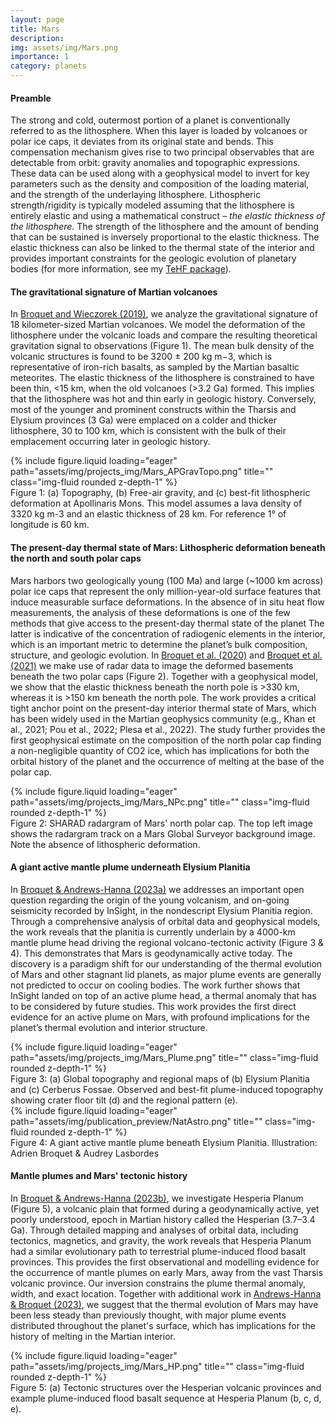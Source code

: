 ```yaml
---
layout: page
title: Mars
description: 
img: assets/img/Mars.png
importance: 1
category: planets
---
```


#### Preamble
The strong and cold, outermost portion of a planet is conventionally referred to as the lithosphere. When this layer is loaded by volcanoes or polar ice caps, it deviates from its original state and bends. This compensation mechanism gives rise to two principal observables that are detectable from orbit: gravity anomalies and topographic expressions. These data can be used along with a geophysical model to invert for key parameters such as the density and composition of the loading material, and the strength of the underlaying lithosphere. Lithospheric strength/rigidity is typically modeled assuming that the lithosphere is entirely elastic and using a mathematical construct – _the elastic thickness of the lithosphere_. The strength of the lithosphere and the amount of bending that can be sustained is inversely proportional to the elastic thickness. The elastic thickness can also be linked to the thermal state of the interior and provides important constraints for the geologic evolution of planetary bodies (for more information, see my [TeHF package](https://github.com/AB-Ares/Te_HF_Conversion)). 

#### The gravitational signature of Martian volcanoes

In [Broquet and Wieczorek (2019)](https://agupubs.onlinelibrary.wiley.com/doi/10.1029/2019JE005959), we analyze the gravitational signature of 18 kilometer-sized Martian volcanoes. We model the deformation of the lithosphere under the volcanic loads and compare the resulting theoretical gravitation signal to observations (Figure 1). The mean bulk density of the volcanic structures is found to be 3200 ± 200 kg m−3, which is representative of iron-rich basalts, as sampled by the Martian basaltic meteorites. The elastic thickness of the lithosphere is constrained to have been thin, &lt;15 km, when the old volcanoes (>3.2 Ga) formed. This implies that the lithosphere was hot and thin early in geologic history. Conversely, most of the younger and prominent constructs within the Tharsis and Elysium provinces (3 Ga) were emplaced on a colder and thicker lithosphere, 30 to 100 km, which is consistent with the bulk of their emplacement occurring later in geologic history.

<div class="row">
    <div class="col-sm mt-3 mt-md-0">
        {% include figure.liquid loading="eager" path="assets/img/projects_img/Mars_APGravTopo.png" title="" class="img-fluid rounded z-depth-1" %}
    </div>
</div>
<div class="caption">
    Figure 1: (a) Topography, (b) Free-air gravity, and (c) best-fit lithospheric deformation at Apollinaris Mons. This model assumes a lava density of 3320 kg m-3 and an elastic thickness of 28 km. For reference 1° of longitude is 60 km. 
</div>

#### The present-day thermal state of Mars: Lithospheric deformation beneath the north and south polar caps

Mars harbors two geologically young (100 Ma) and large (~1000 km across) polar ice caps that represent the only million-year-old surface features that induce measurable surface deformations. In the absence of in situ heat flow measurements, the analysis of these deformations is one of the few methods that give access to the present-day thermal state of the planet The latter is indicative of the concentration of radiogenic elements in the interior, which is an important metric to determine the planet’s bulk composition, structure, and geologic evolution. In [Broquet et al. (2020)](https://doi.org/10.1029/2019GL086746) and [Broquet et al. (2021)](https://doi.org/10.1029/2020JE006730) we make use of radar data to image the deformed basements beneath the two polar caps (Figure 2). Together with a geophysical model, we show that the elastic thickness beneath the north pole is >330 km, whereas it is >150 km beneath the north pole. The work provides a critical tight anchor point on the present-day interior thermal state of Mars, which has been widely used in the Martian geophysics community (e.g., Khan et al., 2021; Pou et al., 2022; Plesa et al., 2022). The study further provides the first geophysical estimate on the composition of the north polar cap finding a non-negligible quantity of CO2 ice, which has implications for both the orbital history of the planet and the occurrence of melting at the base of the polar cap.

<div class="row">
    <div class="col-sm mt-3 mt-md-0">
        {% include figure.liquid loading="eager" path="assets/img/projects_img/Mars_NPc.png" title="" class="img-fluid rounded z-depth-1" %}
    </div>
</div>
<div class="caption">
    Figure 2: SHARAD radargram of Mars' north polar cap. The top left image shows the radargram track on a Mars Global Surveyor background image. Note the absence of lithospheric deformation. 
</div>

#### A giant active mantle plume underneath Elysium Planitia

In [Broquet & Andrews-Hanna (2023a)](https://doi.org/10.1038/s41550-022-01836-3) we addresses an important open question regarding the origin of the young volcanism, and on-going seismicity recorded by InSight, in the nondescript Elysium Planitia region. Through a comprehensive analysis of orbital data and geophysical models, the work reveals that the planitia is currently underlain by a 4000-km mantle plume head driving the regional volcano-tectonic activity (Figure 3 & 4). This demonstrates that Mars is geodynamically active today. The discovery is a paradigm shift for our understanding of the thermal evolution of Mars and other stagnant lid planets, as major plume events are generally not predicted to occur on cooling bodies. The work further shows that InSight landed on top of an active plume head, a thermal anomaly that has to be considered by future studies. This work provides the first direct evidence for an active plume on Mars, with profound implications for the planet’s thermal evolution and interior structure. 

<div class="row">
    <div class="col-sm mt-3 mt-md-0">
        {% include figure.liquid loading="eager" path="assets/img/projects_img/Mars_Plume.png" title="" class="img-fluid rounded z-depth-1" %}
    </div>
</div>
<div class="caption">
    Figure 3: (a) Global topography and regional maps of (b) Elysium Planitia and (c) Cerberus Fossae. Observed and best-fit plume-induced topography showing crater floor tilt (d) and the regional pattern (e). 
</div>

<div class="row">
    <div class="col-sm mt-3 mt-md-0">
        {% include figure.liquid loading="eager" path="assets/img/publication_preview/NatAstro.png" title="" class="img-fluid rounded z-depth-1" %}
    </div>
</div>
<div class="caption">
    Figure 4: A giant active mantle plume beneath Elysium Planitia. Illustration: Adrien Broquet & Audrey Lasbordes 
</div>


#### Mantle plumes and Mars' tectonic history

In [Broquet & Andrews-Hanna (2023b)](https://www.sciencedirect.com/science/article/pii/S0019103522004304), we investigate Hesperia Planum (Figure 5), a volcanic plain that formed during a geodynamically active, yet poorly understood, epoch in Martian history called the Hesperian (3.7–3.4 Ga). Through detailed mapping and analyses of orbital data, including tectonics, magnetics, and gravity, the work reveals that Hesperia Planum had a similar evolutionary path to terrestrial plume-induced flood basalt provinces. This provides the first observational and modelling evidence for the occurrence of mantle plumes on early Mars, away from the vast Tharsis volcanic province. Our inversion constrains the plume thermal anomaly, width, and exact location. Together with additional work in [Andrews-Hanna & Broquet (2023)](https://www.sciencedirect.com/science/article/pii/S0019103523000532), we suggest that the thermal evolution of Mars may have been less steady than previously thought, with major plume events distributed throughout the planet's surface, which has implications for the history of melting in the Martian interior.

<div class="row">
    <div class="col-sm mt-3 mt-md-0">
        {% include figure.liquid loading="eager" path="assets/img/projects_img/Mars_HP.png" title="" class="img-fluid rounded z-depth-1" %}
    </div>
</div>
<div class="caption">
    Figure 5: (a) Tectonic structures over the Hesperian volcanic provinces and example plume-induced flood basalt sequence at Hesperia Planum (b, c, d, e).
</div>




